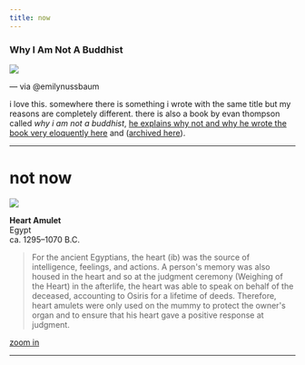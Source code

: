 ```yaml
---
title: now
---
```


### Why I Am Not A Buddhist

![](http://johannesk.com.s3.amazonaws.com/2020/img/molly-peacock-why-i-am-not-a-buddhist.jpg)

— via @emilynussbaum

i love this. somewhere there is something i wrote with the same title but my reasons are completely different. there is also a book by evan thompson called *why i am not a buddhist*, [he explains why not and why he wrote the book very eloquently here](https://write.as/yh1aodrvldfxz.md) and ([archived here](https://write.as/yh1aodrvldfxz.md)).

----------------------

# not now

![](http://johannesk.com.s3.amazonaws.com/2020/img/heart-amulet-web.jpeg)



**Heart Amulet**  
Egypt  
ca. 1295–1070 B.C.  

> For the ancient Egyptians, the heart (ib) was the source of intelligence, feelings, and actions. A person's memory was also housed in the heart and so at the judgment ceremony (Weighing of the Heart) in the afterlife, the heart was able to speak on behalf of the deceased, accounting to Osiris for a lifetime of deeds. Therefore, heart amulets were only used on the mummy to protect the owner's organ and to ensure that his heart gave a positive response at judgment.

[zoom in](http://johannesk.com.s3.amazonaws.com/2020/img/heart-amulet.jpg)

----------------------



![]()








